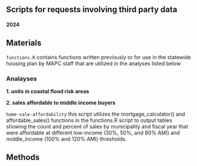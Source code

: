 ## Scripts for requests involving third party data

#### 2024

## Materials
`functions.R` contains functions written previously or for use in the statewide housing plan by MAPC staff that are utilized in the analyses listed below

### Analayses
__1. units in coastal flood risk areas__  

__2. sales affordable to middle income buyers__ 

`home-sale-affordability` this script utilizes the mortgage_calculator() and affordable_sales() functions in the functions.R script to output tables showing
the count and percent of sales by municipality and fiscal year that were affordable at different low-income (30%, 50%, and 80% AMI) and middle_income (100% and 120% AMI) thresholds.


## Methods 


